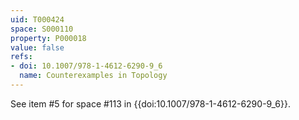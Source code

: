 ```yaml
---
uid: T000424
space: S000110
property: P000018
value: false
refs:
- doi: 10.1007/978-1-4612-6290-9_6
  name: Counterexamples in Topology
---
```


See item #5 for space #113 in {{doi:10.1007/978-1-4612-6290-9_6}}.
